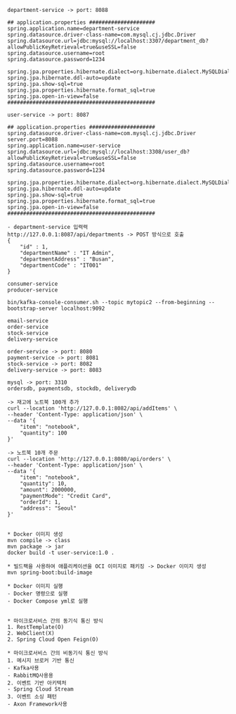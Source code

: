     department-service -> port: 8088

    ## application.properties #####################
    spring.application.name=department-service
    spring.datasource.driver-class-name=com.mysql.cj.jdbc.Driver
    spring.datasource.url=jdbc:mysql://localhost:3307/department_db?allowPublicKeyRetrieval=true&useSSL=false
    spring.datasource.username=root
    spring.datasource.password=1234

    spring.jpa.properties.hibernate.dialect=org.hibernate.dialect.MySQLDialect
    spring.jpa.hibernate.ddl-auto=update
    spring.jpa.show-sql=true
    spring.jpa.properties.hibernate.format_sql=true
    spring.jpa.open-in-view=false
    ###############################################

    user-service -> port: 8087

    ## application.properties #####################
    spring.datasource.driver-class-name=com.mysql.cj.jdbc.Driver
    server.port=8088
    spring.application.name=user-service
    spring.datasource.url=jdbc:mysql://localhost:3308/user_db?allowPublicKeyRetrieval=true&useSSL=false
    spring.datasource.username=root
    spring.datasource.password=1234

    spring.jpa.properties.hibernate.dialect=org.hibernate.dialect.MySQLDialect
    spring.jpa.hibernate.ddl-auto=update
    spring.jpa.show-sql=true
    spring.jpa.properties.hibernate.format_sql=true
    spring.jpa.open-in-view=false
    ###############################################

    - department-service 입력력
    http://127.0.0.1:8087/api/departments -> POST 방식으로 호출
    {
        "id" : 1, 
        "departmentName" : "IT Admin",
        "departmentAddress" : "Busan",
        "departmentCode" : "IT001"
    }

    consumer-service 
    producer-service 

    bin/kafka-console-consumer.sh --topic mytopic2 --from-beginning --bootstrap-server localhost:9092

    email-service
    order-service
    stock-service
    delivery-service

    order-service -> port: 8080
    payment-service -> port: 8081
    stock-service -> port: 8082
    delivery-service -> port: 8083

    mysql -> port: 3310
    ordersdb, paymentsdb, stockdb, deliverydb

    -> 재고에 노트북 100개 추가
    curl --location 'http://127.0.0.1:8082/api/addItems' \
    --header 'Content-Type: application/json' \
    --data '{
        "item": "notebook",
        "quantity": 100
    }'

    -> 노트북 10개 주문
    curl --location 'http://127.0.0.1:8080/api/orders' \
    --header 'Content-Type: application/json' \
    --data '{
        "item": "notebook",
        "quantity": 10,
        "amount": 2000000,
        "paymentMode": "Credit Card",
        "orderId": 1,
        "address": "Seoul"
    }'


    * Docker 이미지 생성
    mvn compile -> class
    mvn package -> jar
    docker build -t user-service:1.0 .

    * 빌드팩을 사용하여 애플리케이션을 OCI 이미지로 패키징 -> Docker 이미지 생성
    mvn spring-boot:build-image 

    * Docker 이미지 실행
    - Docker 명령으로 실행
    - Docker Compose yml로 실행


    * 마이크로서비스 간의 동기식 통신 방식
    1. RestTemplate(O)
    2. WebClient(X)
    2. Spring Cloud Open Feign(O)

    * 마이크로서비스 간의 비동기식 통신 방식
    1. 메시지 브로커 기반 통신
    - Kafka사용
    - RabbitMQ사용용
    2. 이벤트 기반 아키텍처
    - Spring Cloud Stream
    3. 이벤트 소싱 패턴
    - Axon Framework사용



